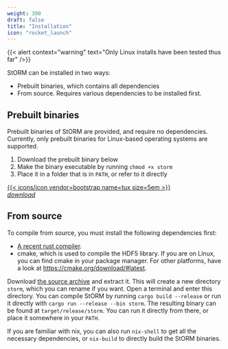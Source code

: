 ```yaml
---
weight: 300
draft: false
title: "Installation"
icon: "rocket_launch"
---
```


{{< alert context="warning" text="Only Linux installs have been tested thus far" />}}

StORM can be installed in two ways:

- Prebuilt binaries, which contains all dependencies
- From source. Requires various dependencies to be installed first.

## Prebuilt binaries

Prebuilt binaries of StORM are provided, and require no dependencies.
Currently, only prebuilt binaries for Linux-based operating systems are supported.

1. Download the prebuilt binary below
1. Make the binary executable by running `chmod +x storm`
1. Place it in a folder that is in `PATH`, or refer to it directly

<div class="col-sm-2 pt-2">
	<a class="ms-auto" href="../storm">
		<div class="card h-100 my-1 text-center card-title">
			<div class="card-body py-2">
                {{< icons/icon vendor=bootstrap name=tux size=5em >}}
                <br>
                <i class="material-icons align-middle">download</i>
			</div>
		</div>
    </a>
</div>

## From source

To compile from source, you must install the following dependencies first:

- [A recent rust compiler](https://www.rust-lang.org/tools/install).
- cmake, which is used to compile the HDF5 library. If you are on Linux, you can find cmake in your package manager. For other platforms, have a look at https://cmake.org/download/#latest.

Download [the source archive](storm.tar.gz) and extract it.
This will create a new directory `storm`, which you can rename if you want.
Open a terminal and enter this directory.
You can compile StORM by running `cargo build --release` or run it directly with `cargo run --release --bin storm`.
The resulting binary can be found at `target/release/storm`.
You can run it directly from there, or place it somewhere in your `PATH`.

If you are familiar with nix, you can also run `nix-shell` to get all the necessary dependencies, or `nix-build` to directly build the StORM binaries.
